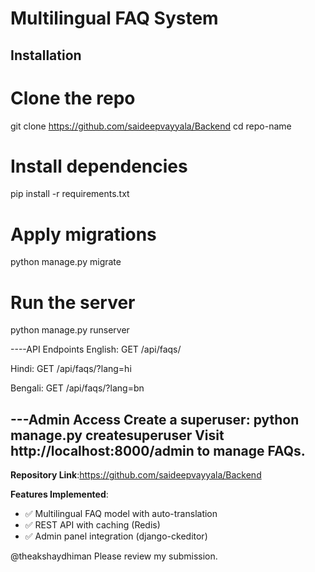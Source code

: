# Multilingual FAQ System

## Installation

# Clone the repo
git clone https://github.com/saideepvayyala/Backend
cd repo-name

# Install dependencies
pip install -r requirements.txt

# Apply migrations
python manage.py migrate

# Run the server
python manage.py runserver

----API Endpoints
English: GET /api/faqs/

Hindi: GET /api/faqs/?lang=hi

Bengali: GET /api/faqs/?lang=bn

---Admin Access
Create a superuser:
python manage.py createsuperuser
Visit http://localhost:8000/admin to manage FAQs.
---
   **Repository Link**:https://github.com/saideepvayyala/Backend

   **Features Implemented**:
   - ✅ Multilingual FAQ model with auto-translation
   - ✅ REST API with caching (Redis)
   - ✅ Admin panel integration (django-ckeditor)

   @theakshaydhiman Please review my submission.
